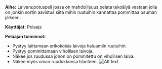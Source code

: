 **Aihe:** Laivanupotuspeli jossa on mahdollisuus pelata tekoälyä vastaan jolla on jonkin sortin aavistus siitä mihin ruutuihin kannattaa pommittaa osuman jälkeen.

**Käyttäjät:** Pelaaja

**Pelaajan toiminnot:**
- Pystyy laittamaan erikokoisia laivoja haluamiin ruutuihin.
- Pystyy pommittamaan vihollisen laivoja.
- Näkee jos ruudussa johon on pommitettu on vihollisen laiva.
- Näkee myös oman ruudukkonsa tilanteen.
![Alt text](SoutuveneidenUpotus/dokumentaatio/kaavio.jpeg)



